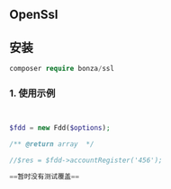 
## OpenSsl

## 安装

```php
composer require bonza/ssl
```

### 1. 使用示例

```php


$fdd = new Fdd($options);

/** @return array  */

//$res = $fdd->accountRegister('456');

==暂时没有测试覆盖==

```

